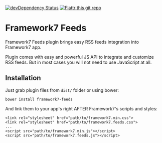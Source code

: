 [![devDependency Status](https://david-dm.org/nolimits4web/framework7/dev-status.svg)](https://david-dm.org/nolimits4web/framework7#info=devDependencies)
[![Flattr this git repo](http://api.flattr.com/button/flattr-badge-large.png)](https://flattr.com/submit/auto?user_id=nolimits4web&url=https://github.com/nolimits4web/framework7/&title=Framework7&language=JavaScript&tags=github&category=software)

Framework7 Feeds
===================

Framework7 Feeds plugin brings easy RSS feeds integration into Framework7 app.

Plugin comes with easy and powerful JS API to integrate and customize RSS feeds. But in most cases you will not need to use JavaScript at all.

## Installation

Just grab plugin files from `dist/` folder or using bower:

```
bower install framework7-feeds
```

And link them to your app's right AFTER Framework7's scripts and styles:

```
<link rel="stylesheet" href="path/to/framework7.min.css">
<link rel="stylesheet" href="path/to/framework7.feeds.css">
...
<script src="path/to/framework7.min.js"></script>
<script src="path/to/framework7.feeds.js"></script>
```